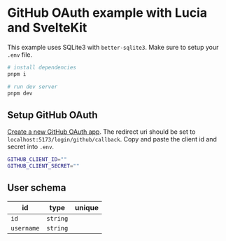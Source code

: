 # GitHub OAuth example with Lucia and SvelteKit

This example uses SQLite3 with `better-sqlite3`. Make sure to setup your `.env` file.

```bash
# install dependencies
pnpm i

# run dev server
pnpm dev
```

## Setup GitHub OAuth

[Create a new GitHub OAuth app](https://docs.github.com/en/apps/oauth-apps/building-oauth-apps/creating-an-oauth-app). The redirect uri should be set to `localhost:5173/login/github/callback`. Copy and paste the client id and secret into `.env`.

```bash
GITHUB_CLIENT_ID=""
GITHUB_CLIENT_SECRET=""
```

## User schema

| id         | type     | unique |
| ---------- | -------- | :----: |
| `id`       | `string` |        |
| `username` | `string` |        |
